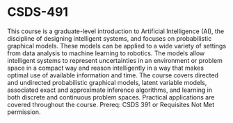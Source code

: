 # CSDS-491
This course is a graduate-level introduction to Artificial Intelligence (AI), the discipline of designing intelligent systems, and focuses on probabilistic graphical models. These models can be applied to a wide variety of settings from data analysis to machine learning to robotics. The models allow intelligent systems to represent uncertainties in an environment or problem space in a compact way and reason intelligently in a way that makes optimal use of available information and time. The course covers directed and undirected probabilistic graphical models, latent variable models, associated exact and approximate inference algorithms, and learning in both discrete and continuous problem spaces. Practical applications are covered throughout the course. Prereq: CSDS 391 or Requisites Not Met permission.
